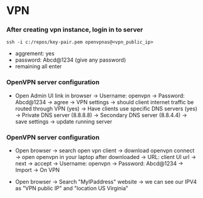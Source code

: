 # VPN

### After creating vpn instance, login in to server 

```
ssh -i c:/repos/key-pair.pem openvpnas@<vpn_public_ip>
```
- aggrement: yes
- password: Abcd@1234 (give any password)
- remaining all enter

### OpenVPN server configuration

- Open Admin UI link in browser → Username: openvpn → Password: Abcd@1234 → agree → VPN settings → should client internet traffic be routed through VPN (yes) → Have clients use specific DNS servers (yes) → Private DNS server (8.8.8.8) → Secondary DNS server (8.8.4.4) → save settings → update running server 

### OpenVPN server configuration

- Open browser → search open vpn client → download openvpn connect → open openvpn in your laptop after downloaded → URL: client UI url → next → accept → Username: openvpn → Password: Abcd@1234 → Import → On VPN

- Open browser → Search "MyIPaddress" website → we can see our IPV4 as "VPN public IP" and "location US Virginia"
